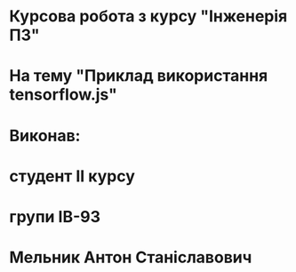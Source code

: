 # Курсова робота з курсу "Інженерія ПЗ"

# На тему "Приклад використання tensorflow.js"

# Виконав:
# студент II курсу
# групи ІВ-93
# Мельник Антон Станіславович
